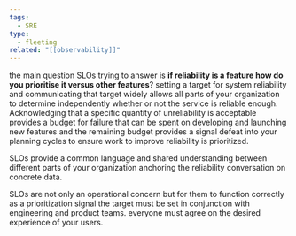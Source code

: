 ```yaml
---
tags:
  - SRE
type:
  - fleeting
related: "[[observability]]"
---
```


the main question SLOs trying to answer is **if reliability is a feature how do you prioritise it versus other features**? 
setting a target for system reliability and communicating that target widely allows all parts of your organization to determine independently whether or not the service is reliable enough. Acknowledging that a specific quantity of unreliability is acceptable provides a budget for failure that can be spent on developing and launching new features and the remaining budget provides a signal defeat into your planning cycles to ensure work to improve reliability is prioritized. 

SLOs provide a common language and shared understanding between different parts of your organization anchoring the reliability conversation on concrete data.

SLOs are not only an operational concern but for them to function correctly as a prioritization signal the target must be set in conjunction with engineering and product teams. everyone must agree on the desired experience of your users.

